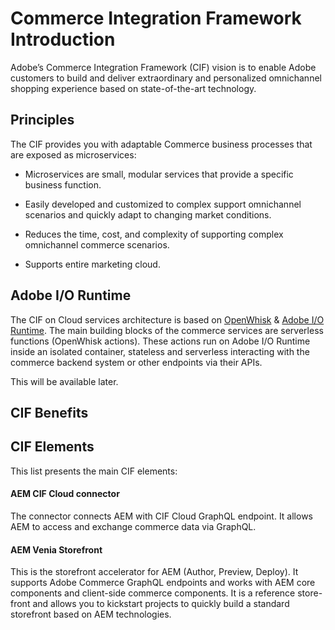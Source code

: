 # Commerce Integration Framework Introduction

Adobe’s Commerce Integration Framework (CIF) vision is to enable Adobe customers to build and deliver extraordinary and personalized omnichannel shopping experience based on state-of-the-art technology.

## Principles

The CIF provides you with adaptable Commerce business processes that are exposed as microservices:

*  Microservices are small, modular services that provide a specific business function.  

*  Easily developed and customized to complex support omnichannel scenarios and quickly adapt to changing market conditions. 

*  Reduces the time, cost, and complexity of supporting complex omnichannel commerce scenarios.

*  Supports entire marketing cloud.



## Adobe I/O Runtime

The CIF on Cloud services architecture is based on [OpenWhisk](https://openwhisk.apache.org) & [Adobe I/O Runtime](https://www.adobe.io/apis/cloudplatform/runtime.html). The main building blocks of the commerce services are serverless functions (OpenWhisk actions). These actions run on Adobe I/O Runtime inside an isolated container, stateless and serverless interacting with the commerce backend system or other endpoints via their APIs. 

This will be available later.


## CIF Benefits

## CIF Elements

This list presents the main CIF elements:

#### AEM CIF Cloud connector
The connector connects AEM with CIF Cloud GraphQL endpoint. It allows AEM to access and exchange commerce data via GraphQL.

#### AEM Venia Storefront
This is the storefront accelerator for AEM (Author, Preview, Deploy). It supports Adobe Commerce GraphQL endpoints and works with AEM core components and client-side commerce components.
It is a reference store-front and allows you to kickstart projects to quickly build a standard storefront based on AEM technologies.


